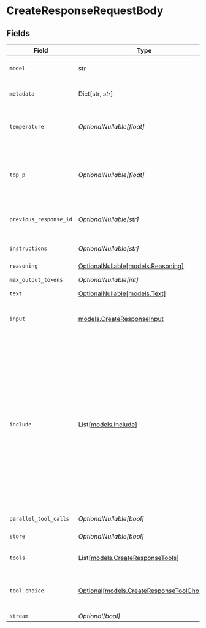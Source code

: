 # CreateResponseRequestBody


## Fields

| Field                                                                                                                                                                                                                                                                                                                                                                                                                                                                                                                                                                                                                                                                                       | Type                                                                                                                                                                                                                                                                                                                                                                                                                                                                                                                                                                                                                                                                                        | Required                                                                                                                                                                                                                                                                                                                                                                                                                                                                                                                                                                                                                                                                                    | Description                                                                                                                                                                                                                                                                                                                                                                                                                                                                                                                                                                                                                                                                                 |
| ------------------------------------------------------------------------------------------------------------------------------------------------------------------------------------------------------------------------------------------------------------------------------------------------------------------------------------------------------------------------------------------------------------------------------------------------------------------------------------------------------------------------------------------------------------------------------------------------------------------------------------------------------------------------------------------- | ------------------------------------------------------------------------------------------------------------------------------------------------------------------------------------------------------------------------------------------------------------------------------------------------------------------------------------------------------------------------------------------------------------------------------------------------------------------------------------------------------------------------------------------------------------------------------------------------------------------------------------------------------------------------------------------- | ------------------------------------------------------------------------------------------------------------------------------------------------------------------------------------------------------------------------------------------------------------------------------------------------------------------------------------------------------------------------------------------------------------------------------------------------------------------------------------------------------------------------------------------------------------------------------------------------------------------------------------------------------------------------------------------- | ------------------------------------------------------------------------------------------------------------------------------------------------------------------------------------------------------------------------------------------------------------------------------------------------------------------------------------------------------------------------------------------------------------------------------------------------------------------------------------------------------------------------------------------------------------------------------------------------------------------------------------------------------------------------------------------- |
| `model`                                                                                                                                                                                                                                                                                                                                                                                                                                                                                                                                                                                                                                                                                     | *str*                                                                                                                                                                                                                                                                                                                                                                                                                                                                                                                                                                                                                                                                                       | :heavy_check_mark:                                                                                                                                                                                                                                                                                                                                                                                                                                                                                                                                                                                                                                                                          | ID of the model to use. You can use the List models API to see all of your available models.                                                                                                                                                                                                                                                                                                                                                                                                                                                                                                                                                                                                |
| `metadata`                                                                                                                                                                                                                                                                                                                                                                                                                                                                                                                                                                                                                                                                                  | Dict[str, *str*]                                                                                                                                                                                                                                                                                                                                                                                                                                                                                                                                                                                                                                                                            | :heavy_minus_sign:                                                                                                                                                                                                                                                                                                                                                                                                                                                                                                                                                                                                                                                                          | Developer-defined key-value pairs that will be included in response objects                                                                                                                                                                                                                                                                                                                                                                                                                                                                                                                                                                                                                 |
| `temperature`                                                                                                                                                                                                                                                                                                                                                                                                                                                                                                                                                                                                                                                                               | *OptionalNullable[float]*                                                                                                                                                                                                                                                                                                                                                                                                                                                                                                                                                                                                                                                                   | :heavy_minus_sign:                                                                                                                                                                                                                                                                                                                                                                                                                                                                                                                                                                                                                                                                          | What sampling temperature to use, between 0 and 2. Higher values like 0.8 will make the output more random, while lower values like 0.2 will make it more focused and deterministic.                                                                                                                                                                                                                                                                                                                                                                                                                                                                                                        |
| `top_p`                                                                                                                                                                                                                                                                                                                                                                                                                                                                                                                                                                                                                                                                                     | *OptionalNullable[float]*                                                                                                                                                                                                                                                                                                                                                                                                                                                                                                                                                                                                                                                                   | :heavy_minus_sign:                                                                                                                                                                                                                                                                                                                                                                                                                                                                                                                                                                                                                                                                          | An alternative to sampling with temperature, called nucleus sampling, where the model considers the results of the tokens with top_p probability mass. So 0.1 means only the tokens comprising the top 10% probability mass are considered.                                                                                                                                                                                                                                                                                                                                                                                                                                                 |
| `previous_response_id`                                                                                                                                                                                                                                                                                                                                                                                                                                                                                                                                                                                                                                                                      | *OptionalNullable[str]*                                                                                                                                                                                                                                                                                                                                                                                                                                                                                                                                                                                                                                                                     | :heavy_minus_sign:                                                                                                                                                                                                                                                                                                                                                                                                                                                                                                                                                                                                                                                                          | The ID of a previous response to continue the conversation from. The model will have access to the previous response context.                                                                                                                                                                                                                                                                                                                                                                                                                                                                                                                                                               |
| `instructions`                                                                                                                                                                                                                                                                                                                                                                                                                                                                                                                                                                                                                                                                              | *OptionalNullable[str]*                                                                                                                                                                                                                                                                                                                                                                                                                                                                                                                                                                                                                                                                     | :heavy_minus_sign:                                                                                                                                                                                                                                                                                                                                                                                                                                                                                                                                                                                                                                                                          | Developer-provided instructions that the model should follow. Overwrites the default system message.                                                                                                                                                                                                                                                                                                                                                                                                                                                                                                                                                                                        |
| `reasoning`                                                                                                                                                                                                                                                                                                                                                                                                                                                                                                                                                                                                                                                                                 | [OptionalNullable[models.Reasoning]](../models/reasoning.md)                                                                                                                                                                                                                                                                                                                                                                                                                                                                                                                                                                                                                                | :heavy_minus_sign:                                                                                                                                                                                                                                                                                                                                                                                                                                                                                                                                                                                                                                                                          | Configuration for reasoning models                                                                                                                                                                                                                                                                                                                                                                                                                                                                                                                                                                                                                                                          |
| `max_output_tokens`                                                                                                                                                                                                                                                                                                                                                                                                                                                                                                                                                                                                                                                                         | *OptionalNullable[int]*                                                                                                                                                                                                                                                                                                                                                                                                                                                                                                                                                                                                                                                                     | :heavy_minus_sign:                                                                                                                                                                                                                                                                                                                                                                                                                                                                                                                                                                                                                                                                          | The maximum number of tokens that can be generated in the response                                                                                                                                                                                                                                                                                                                                                                                                                                                                                                                                                                                                                          |
| `text`                                                                                                                                                                                                                                                                                                                                                                                                                                                                                                                                                                                                                                                                                      | [OptionalNullable[models.Text]](../models/text.md)                                                                                                                                                                                                                                                                                                                                                                                                                                                                                                                                                                                                                                          | :heavy_minus_sign:                                                                                                                                                                                                                                                                                                                                                                                                                                                                                                                                                                                                                                                                          | N/A                                                                                                                                                                                                                                                                                                                                                                                                                                                                                                                                                                                                                                                                                         |
| `input`                                                                                                                                                                                                                                                                                                                                                                                                                                                                                                                                                                                                                                                                                     | [models.CreateResponseInput](../models/createresponseinput.md)                                                                                                                                                                                                                                                                                                                                                                                                                                                                                                                                                                                                                              | :heavy_check_mark:                                                                                                                                                                                                                                                                                                                                                                                                                                                                                                                                                                                                                                                                          | The actual user input(s) for the model. Can be a simple string, or an array of structured input items (messages, tool outputs) representing a conversation history or complex input.                                                                                                                                                                                                                                                                                                                                                                                                                                                                                                        |
| `include`                                                                                                                                                                                                                                                                                                                                                                                                                                                                                                                                                                                                                                                                                   | List[[models.Include](../models/include.md)]                                                                                                                                                                                                                                                                                                                                                                                                                                                                                                                                                                                                                                                | :heavy_minus_sign:                                                                                                                                                                                                                                                                                                                                                                                                                                                                                                                                                                                                                                                                          | Specifies which (potentially large) fields to include in the response. By default, the results of Code Interpreter and file searches are excluded. Available options:<br/>- code_interpreter_call.outputs: Include the outputs of Code Interpreter tool calls<br/>- computer_call_output.output.image_url: Include the image URLs from computer use tool calls<br/>- file_search_call.results: Include the results of file search tool calls<br/>- message.input_image.image_url: Include URLs of input images<br/>- message.output_text.logprobs: Include log probabilities for output text (when logprobs is enabled)<br/>- reasoning.encrypted_content: Include encrypted reasoning content for reasoning models |
| `parallel_tool_calls`                                                                                                                                                                                                                                                                                                                                                                                                                                                                                                                                                                                                                                                                       | *OptionalNullable[bool]*                                                                                                                                                                                                                                                                                                                                                                                                                                                                                                                                                                                                                                                                    | :heavy_minus_sign:                                                                                                                                                                                                                                                                                                                                                                                                                                                                                                                                                                                                                                                                          | Whether to enable parallel function calling during tool use.                                                                                                                                                                                                                                                                                                                                                                                                                                                                                                                                                                                                                                |
| `store`                                                                                                                                                                                                                                                                                                                                                                                                                                                                                                                                                                                                                                                                                     | *OptionalNullable[bool]*                                                                                                                                                                                                                                                                                                                                                                                                                                                                                                                                                                                                                                                                    | :heavy_minus_sign:                                                                                                                                                                                                                                                                                                                                                                                                                                                                                                                                                                                                                                                                          | Whether to store this response for use in distillations or evals.                                                                                                                                                                                                                                                                                                                                                                                                                                                                                                                                                                                                                           |
| `tools`                                                                                                                                                                                                                                                                                                                                                                                                                                                                                                                                                                                                                                                                                     | List[[models.CreateResponseTools](../models/createresponsetools.md)]                                                                                                                                                                                                                                                                                                                                                                                                                                                                                                                                                                                                                        | :heavy_minus_sign:                                                                                                                                                                                                                                                                                                                                                                                                                                                                                                                                                                                                                                                                          | A list of tools the model may call. Use this to provide a list of functions the model may generate JSON inputs for.                                                                                                                                                                                                                                                                                                                                                                                                                                                                                                                                                                         |
| `tool_choice`                                                                                                                                                                                                                                                                                                                                                                                                                                                                                                                                                                                                                                                                               | [Optional[models.CreateResponseToolChoice]](../models/createresponsetoolchoice.md)                                                                                                                                                                                                                                                                                                                                                                                                                                                                                                                                                                                                          | :heavy_minus_sign:                                                                                                                                                                                                                                                                                                                                                                                                                                                                                                                                                                                                                                                                          | How the model should select which tool (or tools) to use when generating a response. Can be a string (`none`, `auto`, `required`) or an object to force a specific tool.                                                                                                                                                                                                                                                                                                                                                                                                                                                                                                                    |
| `stream`                                                                                                                                                                                                                                                                                                                                                                                                                                                                                                                                                                                                                                                                                    | *Optional[bool]*                                                                                                                                                                                                                                                                                                                                                                                                                                                                                                                                                                                                                                                                            | :heavy_minus_sign:                                                                                                                                                                                                                                                                                                                                                                                                                                                                                                                                                                                                                                                                          | N/A                                                                                                                                                                                                                                                                                                                                                                                                                                                                                                                                                                                                                                                                                         |
